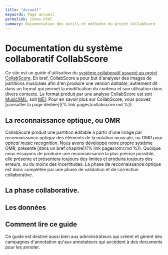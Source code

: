 ```yaml
---
title: "Accueil"
keywords: Page accueil
permalink: index.html
summary: Documentation des outils et méthodes du projet CollabScore
---
```


# Documentation du système collaboratif CollabScore

Ce site est un guide d'utilisation du [système collaboratif
associé au projet CollabScore](https://collabscore.cnam.fr). 
En bref, CollabScore a pour but
d'analyser des images de partitions musicales 
afin d'en produire une version *éditable*, autrement
dit dans un format qui permet la modification du contenu
et son utilisation dans divers contexte. Le format
produit par une analyse CollabScore est soit 
[MusicXML](https://www.musicxml.com/), soit 
[MEI](https://music-encoding.org/). 
Pour en savoir plus sur CollabScore, vous pouvez 
[consulter la page dédiée]({% link pages/collabscore.md %}).

## La reconnaissance optique, ou OMR

CollabScore produit une partition éditable à partir
d'une image par *reconnaissance optique* des éléments
de la notation musicale, ou OMR pour
*optical music recognition*. Nous avons développé
notre propre système OMR,  présenté 
[dans un bref chapitre]({% link pages/omr.md %}). Quoique
nous essayons de produire une reconnaissance la plus précise
possible, elle présente et présentera toujours des limites
et produira toujours des erreurs, ou du moins
des incertitudes. La phase de reconnaissance optique est
donc complétée par une phase de validation et de correction
collaborative.

## La phase collaborative.

## Les données

## Comment lire ce guide

Ce guide est destiné aussi bien aux administrateurs 
qui créent et 
gèrent des campagnes d'annotation qu'aux annotateurs 
qui accèdent à  des documents pour les annoter. 
